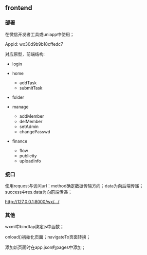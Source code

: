 ## frontend

### 部署

在微信开发者工具或uniapp中使用；

Appid: wx30d9b9b18cffedc7

对应原型，前端结构:

+ login

+ home 
  + addTask      
  + submitTask
      
+ folder

+ manage 
  + addMember
  + delMember
  + setAdmin
  + changePasswd
        
+ finance 
  + flow
  + publicity
  + uploadInfo

### 接口

使用request与访问url：method确定数据传输方向；data为向后端传递；success中res.data为向前端传递；

http://127.0.0.1:8000/wx/.../

### 其他

wxml中bindtap绑定js中函数；

onload()初始化页面；navigateTo页面转换；

添加新页面时在app.json的pages中添加；
         
